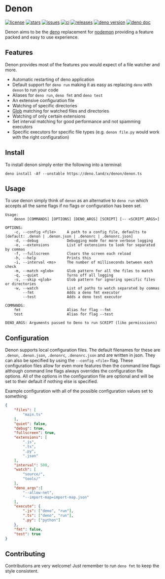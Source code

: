 # Denon

[![license](https://img.shields.io/github/license/eliassjogreen/denon)](https://github.com/eliassjogreen/denon/blob/master/LICENSE)
[![stars](https://img.shields.io/github/stars/eliassjogreen/denon)](https://github.com/eliassjogreen/denon/stargazers)
[![issues](https://img.shields.io/github/issues/eliassjogreen/denon)](https://github.com/eliassjogreen/denon/issues)
[![ci](https://github.com/eliassjogreen/denon/workflows/test/badge.svg)](https://github.com/eliassjogreen/denon/actions)
[![releases](https://img.shields.io/github/downloads/eliassjogreen/denon/total)](https://github.com/eliassjogreen/denon/releases/latest/)
[![deno version](https://img.shields.io/badge/deno-1.0.0-success)](https://github.com/denoland/deno)
[![deno doc](https://doc.deno.land/badge.svg)](https://doc.deno.land/https/deno.land/x/denon/mod.ts)

Denon aims to be the [deno](https://deno.land/) replacement for [nodemon](https://nodemon.io/) providing a feature packed and easy to use experience.

## Features

Denon provides most of the features you would expect of a file watcher and more.

* Automatic restarting of deno application
* Default support for `deno run` making it as easy as replacing `deno` with `denon` to run your code
* Aliases for `deno run`, `deno fmt` and `deno test`
* An extensive configuration file
* Watching of specific directories
* [Glob](https://en.wikipedia.org/wiki/Glob_(programming)) matching for watched files and directories
* Watching of only certain extensions
* Set interval matching for good performance and not spamming executors
* Specific executors for specific file types (e.g. `denon file.py` would work with the right configuration)

## Install

To install denon simply enter the following into a terminal:

`deno install -Af --unstable https://deno.land/x/denon/denon.ts`

## Usage

To use denon simply think of `denon` as an alternative to `deno run` which accepts all the same flags if no
flags or configuration has been set.

```
Usage:
    denon [COMMANDS] [OPTIONS] [DENO_ARGS] [SCRIPT] [-- <SCRIPT_ARGS>]

OPTIONS:
    -c, --config <file>     A path to a config file, defaults to [default: .denon | .denon.json | .denonrc | .denonrc.json]
    -d, --debug             Debugging mode for more verbose logging
    -e, --extensions        List of extensions to look for separated by commas
    -f, --fullscreen        Clears the screen each reload
    -h, --help              Prints this
    -i, --interval <ms>     The number of milliseconds between each check
    -m, --match <glob>      Glob pattern for all the files to match
    -q, --quiet             Turns off all logging
    -s, --skip <glob>       Glob pattern for ignoring specific files or directories
    -w, --watch             List of paths to watch separated by commas
        --fmt               Adds a deno fmt executor
        --test              Adds a deno test executor

COMMANDS:
    fmt                     Alias for flag --fmt
    test                    Alias for flag --test

DENO_ARGS: Arguments passed to Deno to run SCRIPT (like permisssions)
```

## Configuration

Denon supports local configuration files. The default filenames for these are `.denon`, `.denon.json`, `.denonrc`, `.denonrc.json`  and
are written in json. They can also be specified by using the `--config <file>` flag. These configuration files allow for
even more features then the command line flags although command line flags always overrides the configuration file
options. All of the options in the configuration file are optional and will be set to their default if nothing else
is specified.

Example configuration with all of the possible configuration values set to something:

``` json
{
    "files": [
        "main.ts"
    ],
    "quiet": false,
    "debug": true,
    "fullscreen": true,
    "extensions": [
        ".js",
        ".ts",
        ".py",
        ".json"
    ],
    "interval": 500,
    "watch": [
        "source/",
        "tools/"
    ],
    "deno_args":[
        "--allow-net",
        "--import-map=import-map.json"
    ],
    "execute": {
        ".js": ["deno", "run"],
        ".ts": ["deno", "run"],
        ".py": ["python"]
    },
    "fmt": false,
    "test": true
}
```

## Contributing

Contributions are very welcome! Just remember to run `deno fmt` to keep the style consistent.
